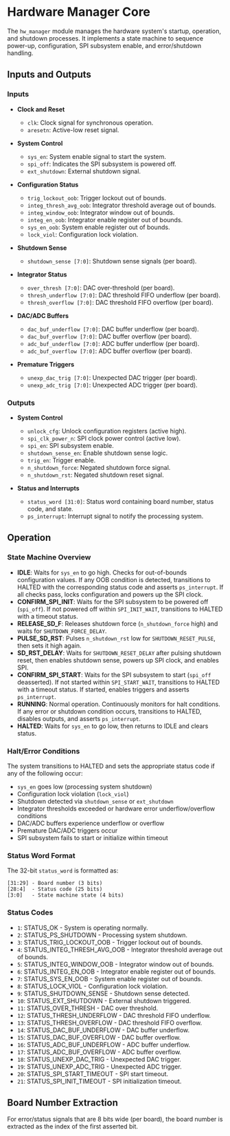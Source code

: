 # Hardware Manager Core

The `hw_manager` module manages the hardware system's startup, operation, and shutdown processes. It implements a state machine to sequence power-up, configuration, SPI subsystem enable, and error/shutdown handling.

## Inputs and Outputs

### Inputs

- **Clock and Reset**
  - `clk`: Clock signal for synchronous operation.
  - `aresetn`: Active-low reset signal.

- **System Control**
  - `sys_en`: System enable signal to start the system.
  - `spi_off`: Indicates the SPI subsystem is powered off.
  - `ext_shutdown`: External shutdown signal.

- **Configuration Status**
  - `trig_lockout_oob`: Trigger lockout out of bounds.
  - `integ_thresh_avg_oob`: Integrator threshold average out of bounds.
  - `integ_window_oob`: Integrator window out of bounds.
  - `integ_en_oob`: Integrator enable register out of bounds.
  - `sys_en_oob`: System enable register out of bounds.
  - `lock_viol`: Configuration lock violation.

- **Shutdown Sense**
  - `shutdown_sense [7:0]`: Shutdown sense signals (per board).

- **Integrator Status**
  - `over_thresh [7:0]`: DAC over-threshold (per board).
  - `thresh_underflow [7:0]`: DAC threshold FIFO underflow (per board).
  - `thresh_overflow [7:0]`: DAC threshold FIFO overflow (per board).

- **DAC/ADC Buffers**
  - `dac_buf_underflow [7:0]`: DAC buffer underflow (per board).
  - `dac_buf_overflow [7:0]`: DAC buffer overflow (per board).
  - `adc_buf_underflow [7:0]`: ADC buffer underflow (per board).
  - `adc_buf_overflow [7:0]`: ADC buffer overflow (per board).

- **Premature Triggers**
  - `unexp_dac_trig [7:0]`: Unexpected DAC trigger (per board).
  - `unexp_adc_trig [7:0]`: Unexpected ADC trigger (per board).

### Outputs

- **System Control**
  - `unlock_cfg`: Unlock configuration registers (active high).
  - `spi_clk_power_n`: SPI clock power control (active low).
  - `spi_en`: SPI subsystem enable.
  - `shutdown_sense_en`: Enable shutdown sense logic.
  - `trig_en`: Trigger enable.
  - `n_shutdown_force`: Negated shutdown force signal.
  - `n_shutdown_rst`: Negated shutdown reset signal.

- **Status and Interrupts**
  - `status_word [31:0]`: Status word containing board number, status code, and state.
  - `ps_interrupt`: Interrupt signal to notify the processing system.

## Operation

### State Machine Overview

- **IDLE**: Waits for `sys_en` to go high. Checks for out-of-bounds configuration values. If any OOB condition is detected, transitions to HALTED with the corresponding status code and asserts `ps_interrupt`. If all checks pass, locks configuration and powers up the SPI clock.
- **CONFIRM_SPI_INIT**: Waits for the SPI subsystem to be powered off (`spi_off`). If not powered off within `SPI_INIT_WAIT`, transitions to HALTED with a timeout status.
- **RELEASE_SD_F**: Releases shutdown force (`n_shutdown_force` high) and waits for `SHUTDOWN_FORCE_DELAY`.
- **PULSE_SD_RST**: Pulses `n_shutdown_rst` low for `SHUTDOWN_RESET_PULSE`, then sets it high again.
- **SD_RST_DELAY**: Waits for `SHUTDOWN_RESET_DELAY` after pulsing shutdown reset, then enables shutdown sense, powers up SPI clock, and enables SPI.
- **CONFIRM_SPI_START**: Waits for the SPI subsystem to start (`spi_off` deasserted). If not started within `SPI_START_WAIT`, transitions to HALTED with a timeout status. If started, enables triggers and asserts `ps_interrupt`.
- **RUNNING**: Normal operation. Continuously monitors for halt conditions. If any error or shutdown condition occurs, transitions to HALTED, disables outputs, and asserts `ps_interrupt`.
- **HALTED**: Waits for `sys_en` to go low, then returns to IDLE and clears status.

### Halt/Error Conditions

The system transitions to HALTED and sets the appropriate status code if any of the following occur:
- `sys_en` goes low (processing system shutdown)
- Configuration lock violation (`lock_viol`)
- Shutdown detected via `shutdown_sense` or `ext_shutdown`
- Integrator thresholds exceeded or hardware error underflow/overflow conditions
- DAC/ADC buffers experience underflow or overflow
- Premature DAC/ADC triggers occur
- SPI subsystem fails to start or initialize within timeout

### Status Word Format

The 32-bit `status_word` is formatted as:
```
[31:29] - Board number (3 bits)
[28:4]  - Status code (25 bits)
[3:0]   - State machine state (4 bits)
```

### Status Codes

- `1`: STATUS_OK - System is operating normally.
- `2`: STATUS_PS_SHUTDOWN - Processing system shutdown.
- `3`: STATUS_TRIG_LOCKOUT_OOB - Trigger lockout out of bounds.
- `4`: STATUS_INTEG_THRESH_AVG_OOB - Integrator threshold average out of bounds.
- `5`: STATUS_INTEG_WINDOW_OOB - Integrator window out of bounds.
- `6`: STATUS_INTEG_EN_OOB - Integrator enable register out of bounds.
- `7`: STATUS_SYS_EN_OOB - System enable register out of bounds.
- `8`: STATUS_LOCK_VIOL - Configuration lock violation.
- `9`: STATUS_SHUTDOWN_SENSE - Shutdown sense detected.
- `10`: STATUS_EXT_SHUTDOWN - External shutdown triggered.
- `11`: STATUS_OVER_THRESH - DAC over threshold.
- `12`: STATUS_THRESH_UNDERFLOW - DAC threshold FIFO underflow.
- `13`: STATUS_THRESH_OVERFLOW - DAC threshold FIFO overflow.
- `14`: STATUS_DAC_BUF_UNDERFLOW - DAC buffer underflow.
- `15`: STATUS_DAC_BUF_OVERFLOW - DAC buffer overflow.
- `16`: STATUS_ADC_BUF_UNDERFLOW - ADC buffer underflow.
- `17`: STATUS_ADC_BUF_OVERFLOW - ADC buffer overflow.
- `18`: STATUS_UNEXP_DAC_TRIG - Unexpected DAC trigger.
- `19`: STATUS_UNEXP_ADC_TRIG - Unexpected ADC trigger.
- `20`: STATUS_SPI_START_TIMEOUT - SPI start timeout.
- `21`: STATUS_SPI_INIT_TIMEOUT - SPI initialization timeout.

## Board Number Extraction

For error/status signals that are 8 bits wide (per board), the board number is extracted as the index of the first asserted bit.
